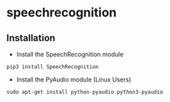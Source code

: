 # speechrecognition

## Installation

- Install the SpeechRecognition module

```
pip3 install SpeechRecognition
```

- Install the PyAudio module (Linux Users)

```
sudo apt-get install python-pyaudio python3-pyaudio

```
